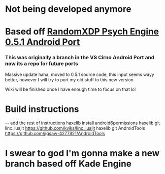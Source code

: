 # Not being developed anymore
# Based off [RandomXDP Psych Engine 0.5.1 Android Port](https://github.com/Randomxdp/Psych-Engine-0.5.1-Android-Port)
### This was originally a branch in the VS Cirno Android Port and now its a repo for future ports
Massive update haha, moved to 0.5.1 source code, this input seems wayy better, however I will try to port my old stuff to this new version

Wiki will be finished once I have enough time to focus on that lol

# Build instructions
-- add the rest of instructions
haxelib install android6permissions
haxelib git linc_luajit https://github.com/kviks/linc_luajit
haxelib git AndroidTools https://github.com/jigsaw-4277821/AndroidTools


# I swear to god I'm gonna make a new branch based off Kade Engine
